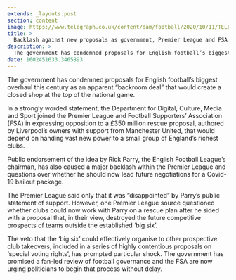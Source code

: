 ```yaml
--- 
extends: _layouts.post 
section: content 
image: https://www.telegraph.co.uk/content/dam/football/2020/10/11/TELEMMGLPICT000234279013_trans_NvBQzQNjv4BqNvzyuPaLcehSJy9tbhWrs2Sp4folN1lgLvAPMw4hBe8.jpeg?impolicy=logo-overlay 
title: > 
  Backlash against new proposals as government, Premier League and FSA oppose top-flight overhaul 
description: > 
  The government has condemned proposals for English football’s biggest overhaul this century as an apparent “backroom deal” that would create a closed shop at the top of the national game.Public endorsement of the idea by Rick Parry, the English Football League’s chairman, has also caused a major backlash within the Premier League and questions over whether he should now lead future negotiations for a Covid-19 bailout package.The Premier League said only that it was “disappointed” by Parry’s public statement of support.However, one Premier League source questioned whether clubs could now work with Parry on a rescue plan after he sided with a proposal that, in their view, destroyed the future competitive prospects of teams outside the established ‘big six’.The government has promised a fan-led review of football governance and the FSA are now urging politicians to begin that process without delay. 
date: 1602451633.3465893 
--- 
```

The government has condemned proposals for English football’s biggest overhaul this century as an apparent “backroom deal” that would create a closed shop at the top of the national game.

In a strongly worded statement, the Department for Digital, Culture, Media and Sport joined the Premier League and Football Supporters’ Association (FSA) in expressing opposition to a £350 million rescue proposal, authored by Liverpool’s owners with support from Manchester United, that would depend on handing vast new power to a small group of England’s richest clubs.

Public endorsement of the idea by Rick Parry, the English Football League’s chairman, has also caused a major backlash within the Premier League and questions over whether he should now lead future negotiations for a Covid-19 bailout package.

The Premier League said only that it was “disappointed” by Parry’s public statement of support. However, one Premier League source questioned whether clubs could now work with Parry on a rescue plan after he sided with a proposal that, in their view, destroyed the future competitive prospects of teams outside the established ‘big six’.

The veto that the ‘big six’ could effectively organise to other prospective club takeovers, included in a series of highly contentious proposals on ‘special voting rights’, has prompted particular shock. The government has promised a fan-led review of football governance and the FSA are now urging politicians to begin that process without delay.